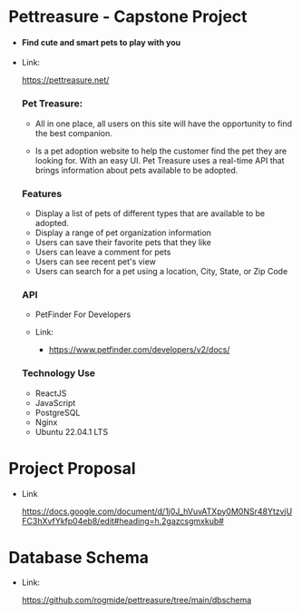 # Pettreasure - Capstone Project
	
- #### Find cute and smart pets to play with you

- Link:

	https://pettreasure.net/
	
	### Pet Treasure:

	- 	All in one place, all users on this site will have the opportunity to find the best companion.

	- Is a pet adoption website to help the customer find the pet they are looking for. With an easy UI. Pet Treasure uses a real-time API that brings information about pets available to be adopted.

	### Features

	- Display a list of pets of different types that are available to be adopted. 
	- Display a range of pet organization information 
	- Users can save their favorite pets that they like 
	- Users can leave a comment for pets 
	- Users can see recent pet's view
	- Users can search for a pet using a location, City, State, or Zip Code

	### API

	- PetFinder For Developers

	- Link: 
	
		- https://www.petfinder.com/developers/v2/docs/


	### Technology Use
	
	- ReactJS
	- JavaScript
	- PostgreSQL
	- Nginx
	- Ubuntu 22.04.1 LTS


# Project Proposal

- Link
	
	https://docs.google.com/document/d/1j0J_hVuvATXpy0M0NSr48YtzvjUFC3hXvfYkfp04eb8/edit#heading=h.2gazcsgmxkub#

# Database Schema

- Link: 

	https://github.com/rogmide/pettreasure/tree/main/dbschema